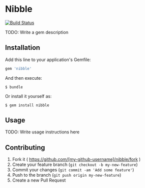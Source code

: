 # Nibble

[![Build Status](https://img.shields.io/travis/phoet/asin/master.svg)](https://travis-ci.org/burn-notice/nibble)

TODO: Write a gem description

## Installation

Add this line to your application's Gemfile:

```ruby
gem 'nibble'
```

And then execute:

    $ bundle

Or install it yourself as:

    $ gem install nibble

## Usage

TODO: Write usage instructions here

## Contributing

1. Fork it ( https://github.com/[my-github-username]/nibble/fork )
2. Create your feature branch (`git checkout -b my-new-feature`)
3. Commit your changes (`git commit -am 'Add some feature'`)
4. Push to the branch (`git push origin my-new-feature`)
5. Create a new Pull Request
